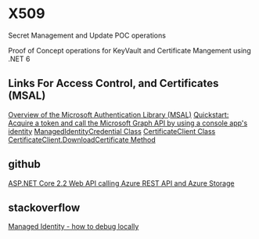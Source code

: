 # X509
Secret Management and Update POC operations

Proof of Concept operations for KeyVault and Certificate Mangement using .NET 6




## Links For Access Control, and Certificates (MSAL)

 [Overview of the Microsoft Authentication Library (MSAL)](https://docs.microsoft.com/en-us/azure/active-directory/develop/msal-overview)
 [Quickstart: Acquire a token and call the Microsoft Graph API by using a console app's identity](https://docs.microsoft.com/en-us/azure/active-directory/develop/console-app-quickstart?pivots=devlang-dotnet-core)
 [ManagedIdentityCredential Class](https://docs.microsoft.com/en-us/dotnet/api/azure.identity.managedidentitycredential?view=azure-dotnet)
 [CertificateClient Class](https://docs.microsoft.com/en-us/dotnet/api/azure.security.keyvault.certificates.certificateclient?view=azure-dotnet)
 [CertificateClient.DownloadCertificate Method](https://docs.microsoft.com/en-us/dotnet/api/azure.security.keyvault.certificates.certificateclient.downloadcertificate?msclkid=d60502acd06411ecb747392cf8c8d998&view=azure-dotnet)

 ## github
 [ASP.NET Core 2.2 Web API calling Azure REST API and Azure Storage](https://github.com/Azure-Samples/active-directory-aspnetcore-webapp-openidconnect-v2/blob/master/3-WebApp-multi-APIs/README.md)

 ## stackoverflow
 [Managed Identity - how to debug locally](https://stackoverflow.com/questions/54502470/managed-identity-how-to-debug-locally)